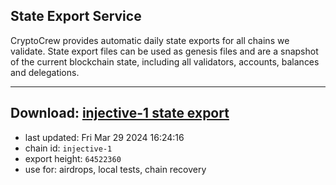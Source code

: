 ## State Export Service
CryptoCrew provides automatic daily state exports for all chains we validate. State export files can be used as genesis files and are a snapshot of the current blockchain state, including all validators, accounts, balances and delegations.

---
**Download: [injective-1 state export](https://dl-eu2.ccvalidators.com/SERVICE/injective/injective-1_export_64522360.json)**
---

- last updated: Fri Mar 29 2024 16:24:16
- chain id: `injective-1`
- export height: `64522360`
- use for: airdrops, local tests, chain recovery
